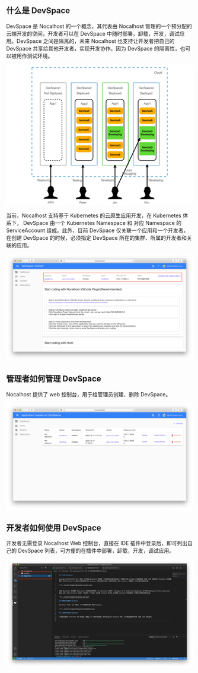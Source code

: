 ## 什么是 DevSpace

DevSpace 是 Nocalhost 的一个概念，其代表由 Nocalhost 管理的一个预分配的云端开发的空间，开发者可以在 DevSpace 中随时部署，卸载，开发，调试应用。DevSpace 之间是隔离的，未来 Nocalhost 也支持让开发者把自己的 DevSpace 共享给其他开发者，实现开发协作。因为 DevSpace 的隔离性，也可以被用作测试环境。

![](../../assets/images/devspace-concept.png)


当前，Nocalhost 支持基于 Kubernetes 的云原生应用开发，在 Kubernetes 体系下， DevSpace 由一个 Kubernetes Namespace 和 对应 Namespace 的 ServiceAccount 组成。此外，目前 DevSpace 仅关联一个应用和一个开发者，在创建 DevSpace 的时候，必须指定 DevSpace 所在的集群、所属的开发者和关联的应用。

![](../../assets/images/devspace-web.png)

## 管理者如何管理 DevSpace

Nocalhost 提供了 web 控制台，用于给管理员创建、删除 DevSpace。

![](../../assets/images/devspace-management.png)

## 开发者如何使用 DevSpace 

开发者无需登录 Nocalhost Web 控制台，直接在 IDE 插件中登录后，即可列出自己的 DevSpace 列表，可方便的在插件中部署，卸载，开发，调试应用。

![](../../assets/images/devspace-list-plugin.png)

